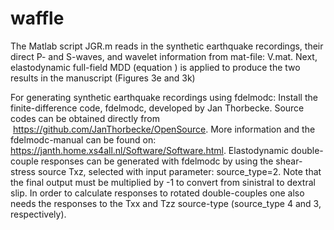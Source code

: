 # waffle

The Matlab script JGR.m reads in the synthetic earthquake recordings, their direct P- and S-waves, and wavelet information from mat-file: V.mat. Next, elastodynamic full-field MDD (equation ) is applied to produce the two results in the manuscript (Figures 3e and 3k)

For generating synthetic earthquake recordings using fdelmodc: Install the finite-difference code, fdelmodc, developed by Jan Thorbecke. Source codes can be obtained directly from  https://github.com/JanThorbecke/OpenSource. More information and the fdelmodc-manual can be found on: https://janth.home.xs4all.nl/Software/Software.html. Elastodynamic double-couple responses can be generated with fdelmodc by using the shear-stress source Txz, selected with input parameter: source_type=2. Note that the final output must be multiplied by -1  to convert from sinistral to dextral slip. In order to calculate responses to rotated double-couples one also needs the responses to the Txx and Tzz source-type (source_type 4 and 3, respectively). 

